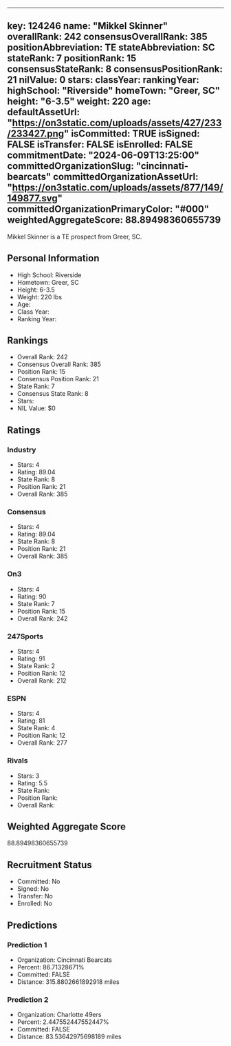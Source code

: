---
  key: 124246
  name: "Mikkel Skinner"
  overallRank: 242
  consensusOverallRank: 385
  positionAbbreviation: TE
  stateAbbreviation: SC
  stateRank: 7
  positionRank: 15
  consensusStateRank: 8
  consensusPositionRank: 21
  nilValue: 0
  stars: 
  classYear: 
  rankingYear: 
  highSchool: "Riverside"
  homeTown: "Greer, SC"
  height: "6-3.5"
  weight: 220
  age: 
  defaultAssetUrl: "https://on3static.com/uploads/assets/427/233/233427.png"
  isCommitted: TRUE
  isSigned: FALSE
  isTransfer: FALSE
  isEnrolled: FALSE
  commitmentDate: "2024-06-09T13:25:00"
  committedOrganizationSlug: "cincinnati-bearcats"
  committedOrganizationAssetUrl: "https://on3static.com/uploads/assets/877/149/149877.svg"
  committedOrganizationPrimaryColor: "#000"
  weightedAggregateScore: 88.89498360655739
  ---
  
  Mikkel Skinner is a TE prospect from Greer, SC.
  
  ## Personal Information
  - High School: Riverside
  - Hometown: Greer, SC
  - Height: 6-3.5
  - Weight: 220 lbs
  - Age: 
  - Class Year: 
  - Ranking Year: 
  
  ## Rankings
  - Overall Rank: 242
  - Consensus Overall Rank: 385
  - Position Rank: 15
  - Consensus Position Rank: 21
  - State Rank: 7
  - Consensus State Rank: 8
  - Stars: 
  - NIL Value: $0
  
  ## Ratings
  
  ### Industry
  - Stars: 4
  - Rating: 89.04
  - State Rank: 8
  - Position Rank: 21
  - Overall Rank: 385
  
  ### Consensus
  - Stars: 4
  - Rating: 89.04
  - State Rank: 8
  - Position Rank: 21
  - Overall Rank: 385
  
  ### On3
  - Stars: 4
  - Rating: 90
  - State Rank: 7
  - Position Rank: 15
  - Overall Rank: 242
  
  ### 247Sports
  - Stars: 4
  - Rating: 91
  - State Rank: 2
  - Position Rank: 12
  - Overall Rank: 212
  
  ### ESPN
  - Stars: 4
  - Rating: 81
  - State Rank: 4
  - Position Rank: 12
  - Overall Rank: 277
  
  ### Rivals
  - Stars: 3
  - Rating: 5.5
  - State Rank: 
  - Position Rank: 
  - Overall Rank: 
  
  ## Weighted Aggregate Score
  88.89498360655739
  
  ## Recruitment Status
  - Committed: No
  - Signed: No
  - Transfer: No
  - Enrolled: No
  
  
  
  ## Predictions
  
  ### Prediction 1
  - Organization: Cincinnati Bearcats
  - Percent: 86.71328671%
  - Committed: FALSE
  - Distance: 315.8802661892918 miles
  
  ### Prediction 2
  - Organization: Charlotte 49ers
  - Percent: 2.447552447552447%
  - Committed: FALSE
  - Distance: 83.53642975698189 miles
  